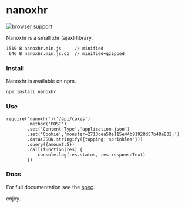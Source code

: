 # nanoxhr

[![browser support](https://ci.testling.com/asbjornenge/nanoxhr.png)
](https://ci.testling.com/asbjornenge/nanoxhr)

Nanoxhr is a small xhr (ajax) library.   

    1510 B nanoxhr.min.js     // minified
     646 B nanoxhr.min.js.gz  // minified+gzipped
     
### Install

Nanoxhr is available on npm.

	npm install nanoxhr
	
### Use

    require('nanoxhr')('/api/cakes')
            .method('POST')
            .set('Content-Type','application-json')
            .set('Cookie','monster=2713cea58e115e44b91928d57b48e832;')
            .data(JSON.stringify({topping:'sprinkles'}))
            .query({amount:5})
            .call(function(res) {
          	    console.log(res.status, res.responseText)
            })
	
### Docs

For full documentation see the [spec](https://github.com/asbjornenge/nanoxhr/blob/master/test/spec.js).  

enjoy.